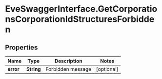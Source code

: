# EveSwaggerInterface.GetCorporationsCorporationIdStructuresForbidden

## Properties
Name | Type | Description | Notes
------------ | ------------- | ------------- | -------------
**error** | **String** | Forbidden message | [optional] 


